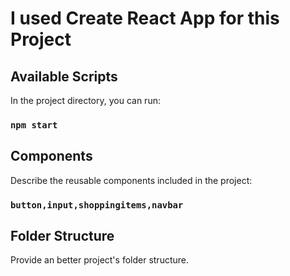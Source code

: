 # I used Create React App for this Project

## Available Scripts

In the project directory, you can run:

### `npm start`


## Components

Describe the reusable components included in the project:

### `button,input,shoppingitems,navbar`

## Folder Structure

Provide an better  project's folder structure. 


